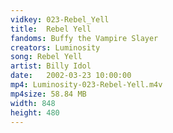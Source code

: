 ```yaml
---
vidkey: 023-Rebel_Yell
title:  Rebel Yell
fandoms: Buffy the Vampire Slayer
creators: Luminosity
song: Rebel Yell
artist: Billy Idol
date:   2002-03-23 10:00:00
mp4: Luminosity-023-Rebel-Yell.m4v
mp4size: 58.84 MB
width: 848
height: 480
---
```



  